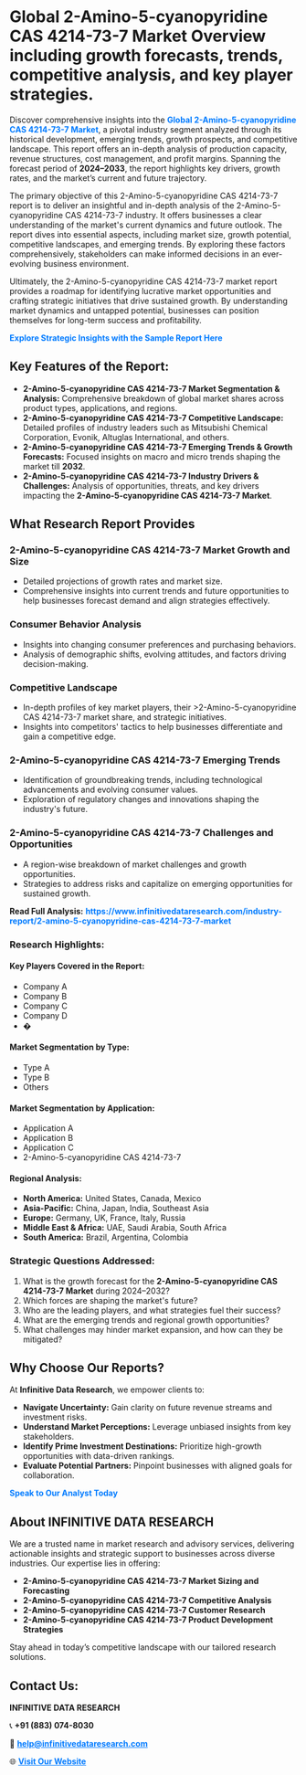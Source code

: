 <h1>Global 2-Amino-5-cyanopyridine CAS 4214-73-7 Market Overview including growth forecasts, trends, competitive analysis, and key player strategies.</h1>
<p>
Discover comprehensive insights into the 
<a href="https://www.infinitivedataresearch.com/industry-report/2-amino-5-cyanopyridine-cas-4214-73-7-market" rel="dofollow" style="color: #007BFF; text-decoration: none;"><strong>Global 2-Amino-5-cyanopyridine CAS 4214-73-7 Market</strong></a>, a pivotal industry segment analyzed through its historical development, emerging trends, growth prospects, and competitive landscape. This report offers an in-depth analysis of production capacity, revenue structures, cost management, and profit margins. Spanning the forecast period of <strong>2024–2033</strong>, the report highlights key drivers, growth rates, and the market’s current and future trajectory.
</p>
<p>
The primary objective of this 2-Amino-5-cyanopyridine CAS 4214-73-7 report is to deliver an insightful and in-depth analysis of the 2-Amino-5-cyanopyridine CAS 4214-73-7 industry. It offers businesses a clear understanding of the market's current dynamics and future outlook. The report dives into essential aspects, including market size, growth potential, competitive landscapes, and emerging trends. By exploring these factors comprehensively, stakeholders can make informed decisions in an ever-evolving business environment.
</p>
<p>
Ultimately, the 2-Amino-5-cyanopyridine CAS 4214-73-7 market report provides a roadmap for identifying lucrative market opportunities and crafting strategic initiatives that drive sustained growth. By understanding market dynamics and untapped potential, businesses can position themselves for long-term success and profitability.
</p>
<p>
<a href="https://www.infinitivedataresearch.com/request-sample/reportId=112814" style="color: #007BFF; text-decoration: none;"><strong>Explore Strategic Insights with the Sample Report Here</strong></a>
</p>

<h2>Key Features of the Report:</h2>
<ul>
<li><strong>2-Amino-5-cyanopyridine CAS 4214-73-7 Market Segmentation & Analysis:</strong> Comprehensive breakdown of global market shares across product types, applications, and regions.</li>
<li><strong>2-Amino-5-cyanopyridine CAS 4214-73-7 Competitive Landscape:</strong> Detailed profiles of industry leaders such as Mitsubishi Chemical Corporation, Evonik, Altuglas International, and others.</li>
<li><strong>2-Amino-5-cyanopyridine CAS 4214-73-7 Emerging Trends & Growth Forecasts:</strong> Focused insights on macro and micro trends shaping the market till <strong>2032</strong>.</li>
<li><strong>2-Amino-5-cyanopyridine CAS 4214-73-7 Industry Drivers & Challenges:</strong> Analysis of opportunities, threats, and key drivers impacting the <strong>2-Amino-5-cyanopyridine CAS 4214-73-7 Market</strong>.</li>
</ul>

<h2>What Research Report Provides</h2>
<h3>2-Amino-5-cyanopyridine CAS 4214-73-7 Market Growth and Size</h3>
<ul>
<li>Detailed projections of growth rates and market size.</li>
<li>Comprehensive insights into current trends and future opportunities to help businesses forecast demand and align strategies effectively.</li>
</ul>

<h3>Consumer Behavior Analysis</h3>
<ul>
<li>Insights into changing consumer preferences and purchasing behaviors.</li>
<li>Analysis of demographic shifts, evolving attitudes, and factors driving decision-making.</li>
</ul>

<h3>Competitive Landscape</h3>
<ul>
<li>In-depth profiles of key market players, their >2-Amino-5-cyanopyridine CAS 4214-73-7 market share, and strategic initiatives.</li>
<li>Insights into competitors' tactics to help businesses differentiate and gain a competitive edge.</li>
</ul>

<h3>2-Amino-5-cyanopyridine CAS 4214-73-7 Emerging Trends</h3>
<ul>
<li>Identification of groundbreaking trends, including technological advancements and evolving consumer values.</li>
<li>Exploration of regulatory changes and innovations shaping the industry's future.</li>
</ul>

<h3>2-Amino-5-cyanopyridine CAS 4214-73-7 Challenges and Opportunities</h3>
<ul>
<li>A region-wise breakdown of market challenges and growth opportunities.</li>
<li>Strategies to address risks and capitalize on emerging opportunities for sustained growth.</li>
</ul>
<p><strong>Read Full Analysis:</strong> <a href="https://www.infinitivedataresearch.com/industry-report/2-amino-5-cyanopyridine-cas-4214-73-7-market" rel="dofollow" style="color: #007BFF; text-decoration: none;"><strong>https://www.infinitivedataresearch.com/industry-report/2-amino-5-cyanopyridine-cas-4214-73-7-market</strong></a></p>
<h3>Research Highlights:</h3>
<h4>Key Players Covered in the Report:</h4>
<ul><li>Company A</li><li>Company B</li><li>Company C</li><li>Company D</li><li>�</li></ul>
<h4>Market Segmentation by Type:</h4>
<ul><li>Type A</li><li>Type B</li><li>Others</li></ul>
<h4>Market Segmentation by Application:</h4>
<ul><li>Application A</li><li>Application B</li><li>Application C</li><li>2-Amino-5-cyanopyridine CAS 4214-73-7</li></ul>

<h4>Regional Analysis:</h4>
<ul>
<li><strong>North America:</strong> United States, Canada, Mexico</li>
<li><strong>Asia-Pacific:</strong> China, Japan, India, Southeast Asia</li>
<li><strong>Europe:</strong> Germany, UK, France, Italy, Russia</li>
<li><strong>Middle East & Africa:</strong> UAE, Saudi Arabia, South Africa</li>
<li><strong>South America:</strong> Brazil, Argentina, Colombia</li>
</ul>

<h3>Strategic Questions Addressed:</h3>
<ol>
<li>What is the growth forecast for the <strong>2-Amino-5-cyanopyridine CAS 4214-73-7 Market</strong> during 2024–2032?</li>
<li>Which forces are shaping the market's future?</li>
<li>Who are the leading players, and what strategies fuel their success?</li>
<li>What are the emerging trends and regional growth opportunities?</li>
<li>What challenges may hinder market expansion, and how can they be mitigated?</li>
</ol>

<h2>Why Choose Our Reports?</h2>
<p>At <strong>Infinitive Data Research</strong>, we empower clients to:</p>
<ul>
<li><strong>Navigate Uncertainty:</strong> Gain clarity on future revenue streams and investment risks.</li>
<li><strong>Understand Market Perceptions:</strong> Leverage unbiased insights from key stakeholders.</li>
<li><strong>Identify Prime Investment Destinations:</strong> Prioritize high-growth opportunities with data-driven rankings.</li>
<li><strong>Evaluate Potential Partners:</strong> Pinpoint businesses with aligned goals for collaboration.</li>
</ul>
<p><a href="https://www.infinitivedataresearch.com/industry-report/2-amino-5-cyanopyridine-cas-4214-73-7-market" rel="dofollow" style="color: #007BFF; text-decoration: none;"><strong>Speak to Our Analyst Today</strong></a></p>

<h2>About INFINITIVE DATA RESEARCH</h2>
<p>We are a trusted name in market research and advisory services, delivering actionable insights and strategic support to businesses across diverse industries. Our expertise lies in offering:</p>
<ul>
<li><strong>2-Amino-5-cyanopyridine CAS 4214-73-7 Market Sizing and Forecasting</strong></li>
<li><strong>2-Amino-5-cyanopyridine CAS 4214-73-7 Competitive Analysis</strong></li>
<li><strong>2-Amino-5-cyanopyridine CAS 4214-73-7 Customer Research</strong></li>
<li><strong>2-Amino-5-cyanopyridine CAS 4214-73-7 Product Development Strategies</strong></li>
</ul>
<p>Stay ahead in today’s competitive landscape with our tailored research solutions.</p>

<h2>Contact Us:</h2>
<p><strong>INFINITIVE DATA RESEARCH</strong></p>
<p>📞 <strong>+91 (883) 074-8030</strong></p>
<p>📧 <strong><a href="mailto:help@infinitivedataresearch.com" style="color: #007BFF;">help@infinitivedataresearch.com</a></strong></p>
<p>🌐 <strong><a href="https://www.infinitivedataresearch.com" rel="dofollow" style="color: #007BFF;">Visit Our Website</a></strong></p>
